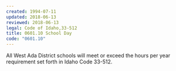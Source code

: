 ```yaml
---
created: 1994-07-11
updated: 2018-06-13
reviewed: 2018-06-13
legal: Code of Idaho,33-512
title: 0601.10 School Day
code: "0601.10"
---
```


All West Ada District schools will meet or exceed the hours per year requirement set forth in Idaho Code 33-512.

